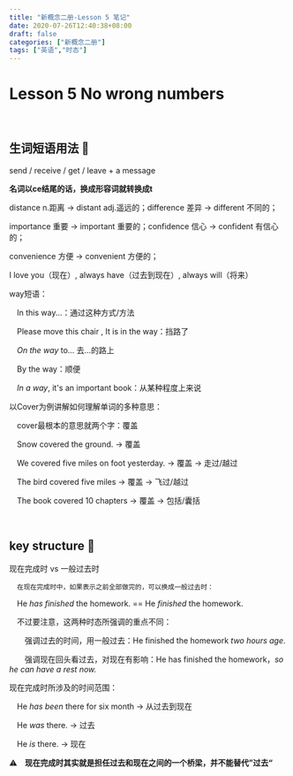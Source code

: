 ```yaml
---
title: "新概念二册-Lesson 5 笔记"
date: 2020-07-26T12:40:38+08:00
draft: false
categories: ["新概念二册"]
tags: ["英语","时态"]
---
```


# Lesson 5		No wrong numbers

&nbsp;

## 生词短语用法 :ramen:

send / receive / get / leave + a message

**名词以ce结尾的话，换成形容词就转换成t**

distance n.距离 -> distant adj.遥远的；difference 差异 -> different 不同的；

importance 重要 -> important 重要的；confidence 信心 -> confident 有信心的；

convenience 方便 -> convenient 方便的；

I love you（现在）, always have（过去到现在）, always will（将来）

way短语：

&emsp;In this way...：通过这种方式/方法

&emsp;Please move this chair , It is in the way：挡路了

&emsp;*On the way* to...  去...的路上

&emsp;By the way：顺便

*&emsp;In a way*, it's an important book：从某种程度上来说

以Cover为例讲解如何理解单词的多种意思：

&emsp;cover最根本的意思就两个字：覆盖

&emsp;Snow covered the ground. -> 覆盖

&emsp;We covered five miles on foot yesterday. -> 覆盖 -> 走过/越过

&emsp;The bird covered five miles -> 覆盖 -> 飞过/越过

&emsp;The book covered 10 chapters -> 覆盖 -> 包括/囊括

&nbsp;

## key structure :key:

现在完成时 vs 一般过去时

&emsp;`在现在完成时中，如果表示之前全部做完的，可以换成一般过去时：`

&emsp;He *has finished* the homework. == He *finished* the homework.

&emsp;不过要注意，这两种时态所强调的重点不同：

&emsp;&emsp;强调过去的时间，用一般过去：He finished the homework *two hours age*.

&emsp;&emsp;强调现在回头看过去，对现在有影响：He has finished the homework，*so he can have a rest now.*

现在完成时所涉及的时间范围：

&emsp;He *has been* there for six month  -> 从过去到现在

&emsp;He *was* there. -> 过去

&emsp;He *is* there. -> 现在

:warning:**&emsp;现在完成时其实就是担任过去和现在之间的一个桥梁，并不能替代”过去“**

